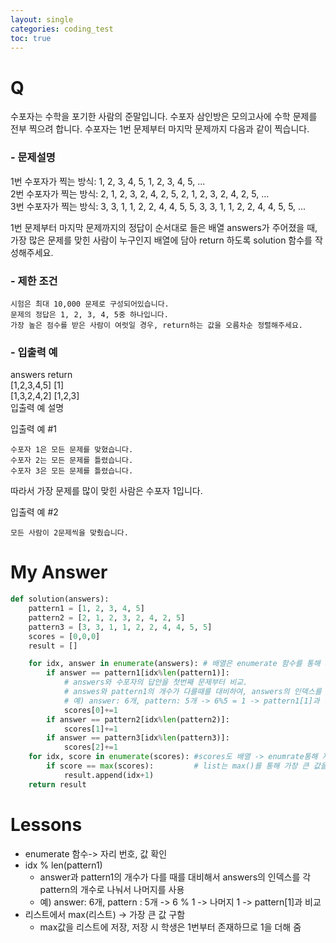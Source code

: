 ```yaml
---
layout: single
categories: coding_test
toc: true
---
```


# Q
수포자는 수학을 포기한 사람의 준말입니다. 수포자 삼인방은 모의고사에 수학 문제를 전부 찍으려 합니다. 수포자는 1번 문제부터 마지막 문제까지 다음과 같이 찍습니다.

### - 문제설명
1번 수포자가 찍는 방식: 1, 2, 3, 4, 5, 1, 2, 3, 4, 5, ...  
2번 수포자가 찍는 방식: 2, 1, 2, 3, 2, 4, 2, 5, 2, 1, 2, 3, 2, 4, 2, 5, ...  
3번 수포자가 찍는 방식: 3, 3, 1, 1, 2, 2, 4, 4, 5, 5, 3, 3, 1, 1, 2, 2, 4, 4, 5, 5, ...  

1번 문제부터 마지막 문제까지의 정답이 순서대로 들은 배열 answers가 주어졌을 때, 가장 많은 문제를 맞힌 사람이 누구인지 배열에 담아 return 하도록 solution 함수를 작성해주세요.

### - 제한 조건  

    시험은 최대 10,000 문제로 구성되어있습니다.  
    문제의 정답은 1, 2, 3, 4, 5중 하나입니다.  
    가장 높은 점수를 받은 사람이 여럿일 경우, return하는 값을 오름차순 정렬해주세요.  

### - 입출력 예  
answers 	return  
[1,2,3,4,5] 	[1]  
[1,3,2,4,2] 	[1,2,3]  
입출력 예 설명  

입출력 예 #1  

    수포자 1은 모든 문제를 맞혔습니다.
    수포자 2는 모든 문제를 틀렸습니다.
    수포자 3은 모든 문제를 틀렸습니다.

따라서 가장 문제를 많이 맞힌 사람은 수포자 1입니다.

입출력 예 #2  

    모든 사람이 2문제씩을 맞췄습니다.



# My Answer


```python
def solution(answers):
    pattern1 = [1, 2, 3, 4, 5]
    pattern2 = [2, 1, 2, 3, 2, 4, 2, 5]
    pattern3 = [3, 3, 1, 1, 2, 2, 4, 4, 5, 5]
    scores = [0,0,0]
    result = [] 

    for idx, answer in enumerate(answers): # 배열은 enumerate 함수를 통해 자리번호, 값 활용가능
        if answer == pattern1[idx%len(pattern1)]:     
            # answers와 수포자의 답안을 첫번째 문제부터 비교. 
            # answes와 pattern1의 개수가 다를때를 대비하여, answers의 인덱스를 각 pattern의 개수로 나눔
            # 예) answer: 6개, pattern: 5개 -> 6%5 = 1 -> pattern1[1]과 비교
            scores[0]+=1
        if answer == pattern2[idx%len(pattern2)]:
            scores[1]+=1
        if answer == pattern3[idx%len(pattern3)]:
            scores[2]+=1
    for idx, score in enumerate(scores): #scores도 배열 -> enumrate통해 자리번호, 값확인 가능
        if score == max(scores):         # list는 max()를 통해 가장 큰 값을 확인 가능
            result.append(idx+1)
    return result 
```

# Lessons

- enumerate 함수-> 자리 번호, 값 확인
- idx % len(pattern1)
    - answer과 pattern1의 개수가 다를 때를 대비해서 answers의 인덱스를 각 pattern의 개수로 나눠서 나머지를 사용
    - 예) answer: 6개, pattern : 5개 -> 6 % 1 -> 나머지 1 -> pattern[1]과 비교
- 리스트에서 max(리스트) -> 가장 큰 값 구함
    - max값을 리스트에 저장, 저장 시 학생은 1번부터 존재하므로 1을 더해 줌
